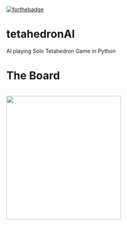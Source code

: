 [![forthebadge](https://forthebadge.com/images/badges/made-with-python.svg)](https://forthebadge.com)

# tetahedronAI
AI playing Solo Tetahedron Game in Python

# The Board
<br>
<img src="https://github.com/arthurbabin/tetahedronAI/main/image_2023-01-04_195906531.png?raw=true" width="300" height="324"/>


